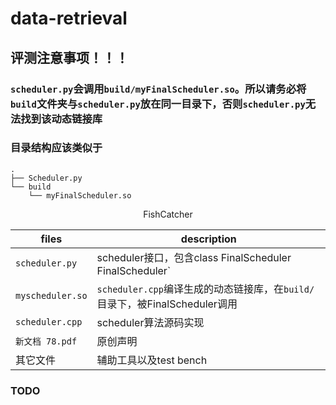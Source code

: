 # data-retrieval

## 评测注意事项！！！
### `scheduler.py`会调用`build/myFinalScheduler.so`。所以请**务必**将`build`**文件夹**与`scheduler.py`放在**同一目录下**，否则`scheduler.py`无法找到该动态链接库
### 目录结构应该类似于
```
.
├── Scheduler.py
└── build
    └── myFinalScheduler.so
```


<center/> FishCatcher </center>

| files            | description                                                  |
| ---------------- | ------------------------------------------------------------ |
| `scheduler.py`   | scheduler接口，包含class FinalScheduler FinalScheduler`                    |
| `myscheduler.so` | `scheduler.cpp`编译生成的动态链接库，在`build/`目录下，被FinalScheduler调用 |
| `scheduler.cpp`  | scheduler算法源码实现                                       |
| `新文档 78.pdf`  | 原创声明                                                     |
| 其它文件	         | 辅助工具以及test bench                                       |


### TODO